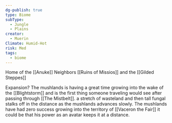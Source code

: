 ```yaml
---
dg-publish: true
type: Biome
subType:
  - Jungle
  - Plains
creator:
  - Muerin
Climate: Humid-Hot
risk: Med
tags:
  - biome
---
```


Home of the [[Anuke]]
Neighbors [[Ruins of Missios]] and the [[Gilded Steppes]]

Expansion? The  mushlands is having a great time growing into the wake of the [[Blightstorm]] and is the first thing someone traveling would see after passing through [[The Mistbelt]].  a stretch of wasteland and then tall fungal stalks off in the distance as the mushlands advances slowly. 
The mushlands have had zero success growing into the territory of [[Vaceron the Fair]] it could be that his power as an avatar keeps it at a distance.